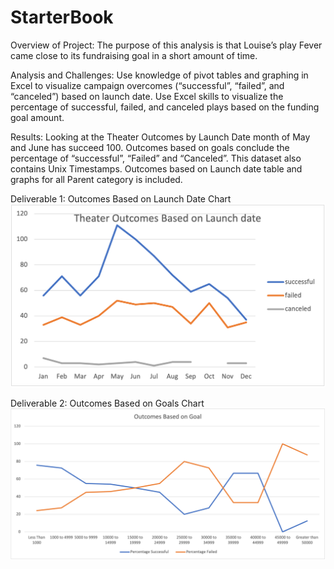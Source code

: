 # StarterBook

Overview of Project: The purpose of this analysis is that Louise’s play Fever came close to its fundraising goal in a short amount of time.

Analysis and Challenges: Use knowledge of pivot tables and graphing in Excel to visualize campaign overcomes (“successful”, “failed”, and “canceled”) based on launch date.
Use Excel skills to visualize the percentage of successful, failed, and canceled plays based on the funding goal amount.

Results: Looking at the Theater Outcomes by Launch Date month of May and June has succeed 100.
Outcomes based on goals conclude the percentage of “successful”, “Failed” and “Canceled”.
This dataset also contains Unix Timestamps.
Outcomes based on Launch date table and graphs for all Parent category is included.

Deliverable 1: Outcomes Based on Launch Date Chart
![](Theater_Outcomes_vs_Launch.png)


Deliverable 2: Outcomes Based on Goals Chart
![](Outcomes_vs_Goals.png)
